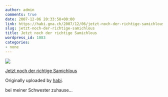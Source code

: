 ```yaml
---
author: admin
comments: true
date: 2007-12-06 20:33:58+00:00
link: https://habi.gna.ch/2007/12/06/jetzt-noch-der-richtige-samichlous/
slug: jetzt-noch-der-richtige-samichlous
title: Jetzt noch der richtige Samichlous
wordpress_id: 1083
categories:
- none
---
```



 [![](http://farm3.static.flickr.com/2113/2091966238_c8e582374c_m.jpg)](http://www.flickr.com/photos/habi/2091966238/)
   

 
  [Jetzt noch der richtige Samichlous](http://www.flickr.com/photos/habi/2091966238/)
    

  Originally uploaded by [habi](http://www.flickr.com/people/habi/).
 



bei meiner Schwester zuhause...
  

